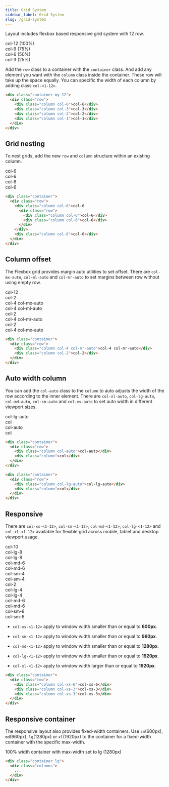 ```yaml
---
title: Grid System
sidebar_label: Grid System
slug: /grid-system
---
```


Layout includes flexbox based responsive grid system with 12 row.

<div class="container my-12"  style={{padding: ".4rem"}}>
    <div class="row">
        <div class="column" >
            <div style={{padding: ".4rem"}} class="lime pa-3"></div>
        </div>
        <div class="column">
            <div style={{padding: ".4rem"}} class="cyan pa-3"></div>
        </div>
        <div class="column">
            <div style={{padding: ".4rem"}} class="lime pa-3"></div>
        </div>
        <div class="column">
            <div style={{padding: ".4rem"}} class="cyan pa-3"></div>
        </div>
        <div class="column">
            <div style={{padding: ".4rem"}} class="lime pa-3"></div>
        </div>
        <div class="column">
            <div style={{padding: ".4rem"}} class="cyan pa-3"></div>
        </div>
        <div class="column">
            <div style={{padding: ".4rem"}} class="lime pa-3"></div>
        </div>
        <div class="column">
            <div style={{padding: ".4rem"}} class="cyan pa-3"></div>
        </div>
        <div class="column">
            <div style={{padding: ".4rem"}} class="lime pa-3"></div>
        </div>
        <div class="column">
            <div style={{padding: ".4rem"}} class="cyan pa-3"></div>
        </div>
        <div class="column">
            <div style={{padding: ".4rem"}} class="lime pa-3"></div>
        </div>
        <div class="column">
            <div style={{padding: ".4rem"}} class="cyan pa-3"></div>
        </div>
    </div>
    <div class="row mt-8">
        <div class="column col-12">
            <div class="pink pa-3">col-12 (100%)</div>
        </div>
    </div>
    <div class="row mt-2">
        <div class="column col-9">
            <div class="pink pa-3">col-9 (75%)</div>
        </div>
    </div>
    <div class="row mt-2">
        <div class="column col-6">
            <div class="pink pa-3">col-6 (50%)</div>
        </div>
    </div>
    <div class="row mt-2">
        <div class="column col-3">
            <div class="pink pa-3">col-3 (25%)</div>
        </div>
    </div>
</div>

Add the <code>row</code> class to a container with the <code>container</code> class. 
And add any element you want with the <code>column</code> class inside the container. These row will take up the space equally.
You can specific the width of each column by adding class <code>col-&lt;1-12&gt;</code>.

```html
<div class="container my-12">
  <div class="row">
    <div class="column col-6">col-6</div>
    <div class="column col-3">col-3</div>
    <div class="column col-2">col-2</div>
    <div class="column col-1">col-1</div>
  </div>
</div>
```

## Grid nesting

To nest grids, add the new <code>row</code> and <code>column</code> structure within an existing column.

<div class="container my-12">
  <div class="row mx-0">
      <div class="column col-6">
          <div class="pink ma-1 pa-3">col-6</div>
          <div class="row mx-0">
              <div class="column col-6">
                  <div class="lime ma-1 pa-3">col-6</div>
              </div>
              <div class="column col-6">
                  <div class="lime ma-1 pa-3">col-6</div>
              </div>
          </div>
      </div>
      <div class="column col-6">
          <div class="pink ma-1 pa-3">col-6</div>
      </div>
  </div>
</div>

```html
<div class="container">
  <div class="row">
    <div class="column col-6">col-6
      <div class="row">
        <div class="column col-6">col-6</div>
        <div class="column col-6">col-6</div>
      </div>
    </div>
    <div class="column col-6">col-6</div>
  </div>
</div>
```

## Column offset

The Flexbox grid provides margin auto utilities to set offset. 
There are <code>col-mx-auto</code>, <code>col-ml-auto</code> and <code>col-mr-auto</code> to set margins between row without using empty row.

<div class="container">
  <div class="row mt-8">
      <div class="column col-12 ">
          <div class="yellow ma-1 pa-3 pl-2">col-12</div>
      </div>
  </div>
  <div class="row mt-1">
      <div class="column col-2">
          <div class="orange ma-1 pa-3 pl-2">col-2</div>
      </div>
      <div class="column col-4 col-mx-auto">
          <div class="pink ma-1 pa-3 pl-2">col-4 col-mx-auto</div>
      </div>
  </div>
  <div class="row mt-1">
        <div class="column col-4 col-ml-auto">
          <div class="lime ma-1 pa-3 pl-2">col-4 col-ml-auto</div>
      </div>
      <div class="column col-2">
          <div class="deep-orange ma-1 pa-3 pl-2">col-2</div>
      </div>
  </div>
  <div class="row mt-1">
      <div class="column col-4 col-rl-auto">
        <div class="pink ma-1 pa-3 pl-2">col-4 col-mr-auto</div>
    </div>
    <div class="column col-2">
        <div class="orange ma-1 pa-3 pl-2">col-2</div>
    </div>
  </div>
  <div class="row mt-1">
      <div class="column col-4 col-mx-auto">
          <div class="red ma-1 pa-3 pl-2">col-4 col-mx-auto</div>
      </div>
  </div>
</div>

```html
<div class="container">
  <div class="row">
    <div class="column col-4 col-mr-auto">col-4 col-mr-auto</div>
    <div class="column col-2">col-2</div>
  </div>
</div>
```

## Auto width column

You can add the <code>col-auto</code> class to the <code>column</code> to auto adjusts the width of the row according to the inner element.
There are <code>col-xl-auto</code>, <code>col-lg-auto</code>, <code>col-md-auto</code>, <code>col-sm-auto</code> and <code>col-xs-auto</code> to set auto width in different viewport sizes.

<div class="container my-12">
  <div class="row mt-8">
    <div class="column col-lg-auto col-6">
      <div class="cyan ma-1 pl-1 pa-3 pr-2">col-lg-auto</div>
    </div>
    <div class="column">
      <div class="cyan ma-1 pl-2 pa-3 pr-2">col</div>
    </div>
  </div>
  <div class="row mt-8">
    <div class="column col-auto">
      <div class="cyan ma-1 pa-3 pl-1 pr-2">col-auto</div>
    </div>
    <div class="column">
      <div class="cyan pa-3 ma-1 pl-2">col</div>
    </div>
  </div>
</div>

```html
<div class="container">
  <div class="row">
    <div class="column col-auto">col-auto</div>
    <div class="column">col</div>
  </div>
</div>

<div class="container">
  <div class="row">
    <div class="column col-lg-auto">col-lg-auto</div>
    <div class="column">col</div>
  </div>
</div>
```

## Responsive

There are <code>col-xs-&lt;1-12&gt;</code>, <code>col-sm-&lt;1-12&gt;</code>, <code>col-md-&lt;1-12&gt;</code>, <code>col-lg-&lt;1-12&gt;</code> and <code>col-xl-&lt;1-12&gt;</code> available for flexible grid across mobile, tablet and desktop viewport usage.

<div class="container my-12">
    <div class="docs-demo row">
        <div class="column col-10 col-lg-8 col-md-6 col-sm-12">
            <div class="pink pl-2">
                <div class="text-primary pa-3">col-10</div>
                <div class="text-dark hide-lg pa-3">col-lg-8</div>
                <div class="text-primary show-lg pa-3">col-lg-8</div>
                <div class="text-dark hide-md pa-3">col-md-6</div>
                <div class="text-primary show-md pa-3">col-md-6</div>
                <div class="text-dark hide-sm pa-3">col-sm-4</div>
                <div class="text-primary show-sm pa-3">col-sm-4</div>
            </div>
        </div>
        <div class="column col-2 col-lg-4 col-md-6 col-sm-12">
            <div class="lime pl-2">
                <div class="text-primary pa-3">col-2</div>
                <div class="text-dark hide-lg pa-3">col-lg-4</div>
                <div class="text-primary show-lg pa-3">col-lg-4</div>
                <div class="text-dark hide-md pa-3">col-md-6</div>
                <div class="text-primary show-md pa-3">col-md-6</div>
                <div class="text-dark hide-sm pa-3">col-sm-8</div>
                <div class="text-primary show-sm pa-3">col-sm-8</div>
            </div>
        </div>
    </div>
</div>

* <code>col-xs-&lt;1-12&gt;</code> apply to window width smaller  than or equal to <strong>600px</strong>.

* <code>col-sm-&lt;1-12&gt;</code> apply to window width
  smaller than or equal to <strong>960px</strong>.

* <code>col-md-&lt;1-12&gt;</code> apply to window width
smaller than or equal to <strong>1280px</strong>.

* <code>col-lg-&lt;1-12&gt;</code> apply to window width
smaller than or equal to <strong>1920px</strong>.

* <code>col-xl-&lt;1-12&gt;</code> apply to window width
larger than or equal to <strong>1920px</strong>.

```html
<div class="container">
  <div class="row">
    <div class="column col-xs-6">col-xs-6</div>
    <div class="column col-xs-3">col-xs-3</div>
    <div class="column col-xs-3">col-xs-3</div>
  </div>
</div>
```

## Responsive container

The responsive layout also provides fixed-width containers.
Use <code>sm</code>(600px), <code>md</code>(960px), <code>lg</code>(1280px) or <code>xl</code>(1920px) to the container for a fixed-width container with the specific max-width.

100% width container with max-width set to lg (1280px)

```html
<div class="container lg">
  <div class="columns">
    ...
  </div>
</div>
```